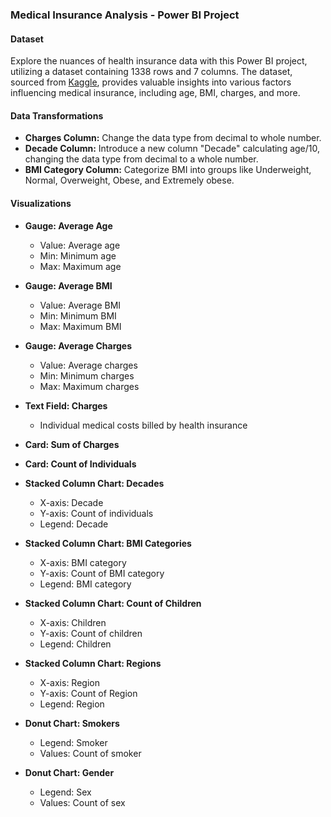 ### Medical Insurance Analysis - Power BI Project

#### Dataset
Explore the nuances of health insurance data with this Power BI project, utilizing a dataset containing 1338 rows and 7 columns. The dataset, sourced from [Kaggle](https://www.kaggle.com/datasets/mirichoi0218/insurance), provides valuable insights into various factors influencing medical insurance, including age, BMI, charges, and more.

#### Data Transformations
- **Charges Column:** Change the data type from decimal to whole number.
- **Decade Column:** Introduce a new column "Decade" calculating age/10, changing the data type from decimal to a whole number.
- **BMI Category Column:** Categorize BMI into groups like Underweight, Normal, Overweight, Obese, and Extremely obese.

#### Visualizations
- **Gauge: Average Age**
  - Value: Average age
  - Min: Minimum age
  - Max: Maximum age

- **Gauge: Average BMI**
  - Value: Average BMI
  - Min: Minimum BMI
  - Max: Maximum BMI

- **Gauge: Average Charges**
  - Value: Average charges
  - Min: Minimum charges
  - Max: Maximum charges

- **Text Field: Charges**
  - Individual medical costs billed by health insurance

- **Card: Sum of Charges**
- **Card: Count of Individuals**

- **Stacked Column Chart: Decades**
  - X-axis: Decade
  - Y-axis: Count of individuals
  - Legend: Decade

- **Stacked Column Chart: BMI Categories**
  - X-axis: BMI category
  - Y-axis: Count of BMI category
  - Legend: BMI category

- **Stacked Column Chart: Count of Children**
  - X-axis: Children
  - Y-axis: Count of children
  - Legend: Children

- **Stacked Column Chart: Regions**
  - X-axis: Region
  - Y-axis: Count of Region
  - Legend: Region

- **Donut Chart: Smokers**
  - Legend: Smoker
  - Values: Count of smoker

- **Donut Chart: Gender**
  - Legend: Sex
  - Values: Count of sex
